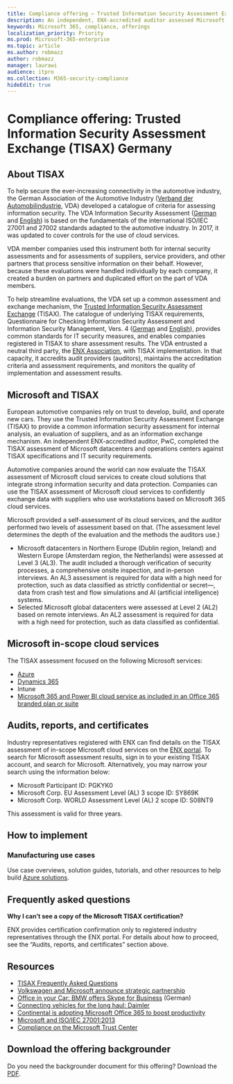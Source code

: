 ```yaml
---
title: Compliance offering — Trusted Information Security Assessment Exchange (TISAX) Germany
description: An independent, ENX-accredited auditor assessed Microsoft cloud datacenters against TISAX security requirements.
keywords: Microsoft 365, compliance, offerings
localization_priority: Priority
ms.prod: Microsoft-365-enterprise
ms.topic: article
ms.author: robmazz
author: robmazz
manager: laurawi
audience: itpro
ms.collection: M365-security-compliance
hideEdit: true
---
```


# Compliance offering: Trusted Information Security Assessment Exchange (TISAX) Germany

## About TISAX

To help secure the ever-increasing connectivity in the automotive industry, the German Association of the Automotive Industry ([Verband der Automobilindustrie](https://www.dict.cc/deutsch-englisch/Verband.html), VDA) developed a catalogue of criteria for assessing information security. The VDA Information Security Assessment ([German](https://www.vda.de/de/themen/sicherheit-und-standards/informationssicherheit/informationssicherheit-sicherheitsanforderungen.html) and [English](https://www.vda.de/en/topics/safety-and-standards/information-security/information-security-requirements)) is based on the fundamentals of the international ISO/IEC 27001 and 27002 standards adapted to the automotive industry. In 2017, it was updated to cover controls for the use of cloud services.

VDA member companies used this instrument both for internal security assessments and for assessments of suppliers, service providers, and other partners that process sensitive information on their behalf. However, because these evaluations were handled individually by each company, it created a burden on partners and duplicated effort on the part of VDA members.

To help streamline evaluations, the VDA set up a common assessment and exchange mechanism, the [Trusted Information Security Assessment Exchange](https://www.enx.com/tisax/) (TISAX). The catalogue of underlying TISAX requirements, Questionnaire for Checking Information Security Assessment and Information Security Management, Vers. 4 ([German](https://www.vda.de/de/services/Publikationen.html) and [English](https://www.vda.de/en/services/Publications.html)), provides common standards for IT security measures, and enables companies registered in TISAX to share assessment results. The VDA entrusted a neutral third party, the [ENX Association](https://portal.enx.com/en-US/en-en/TISAX/tisaxassessmentresults/), with TISAX implementation. In that capacity, it accredits audit providers (auditors), maintains the accreditation criteria and assessment requirements, and monitors the quality of implementation and assessment results.

## Microsoft and TISAX

European automotive companies rely on trust to develop, build, and operate new cars. They use the Trusted Information Security Assessment Exchange (TISAX) to provide a common information security assessment for internal analysis, an evaluation of suppliers, and as an information exchange mechanism. An independent ENX-accredited auditor, PwC, completed the TISAX assessment of Microsoft datacenters and operations centers against TISAX specifications and IT security requirements.

Automotive companies around the world can now evaluate the TISAX assessment of Microsoft cloud services to create cloud solutions that integrate strong information security and data protection. Companies can use the TISAX assessment of Microsoft cloud services to confidently exchange data with suppliers who use workstations based on Microsoft 365 cloud services.

Microsoft provided a self-assessment of its cloud services, and the auditor performed two levels of assessment based on that. (The assessment level determines the depth of the evaluation and the methods the auditors use.)

- Microsoft datacenters in Northern Europe (Dublin region, Ireland) and Western Europe (Amsterdam region, the Netherlands) were assessed at Level 3 (AL3). The audit included a thorough verification of security processes, a comprehensive onsite inspection, and in-person interviews. An AL3 assessment is required for data with a high need for protection, such as data classified as strictly confidential or secret—, data from crash test and flow simulations and AI (artificial intelligence) systems.
- Selected Microsoft global datacenters were assessed at Level 2 (AL2) based on remote interviews. An AL2 assessment is required for data with a high need for protection, such as data classified as confidential.

## Microsoft in-scope cloud services

The TISAX assessment focused on the following Microsoft services:

- [Azure](https://gallery.technet.microsoft.com/Overview-of-Azure-c1be3942)
- [Dynamics 365](https://download.microsoft.com/download/E/1/9/E1977163-7A86-4812-AC18-C03ADC958AAF/Microsoft_Dynamics_365_Cloud_Service_Compliance_Datasheet.pdf)
- Intune
- [Microsoft 365 and Power BI cloud service as included in an Office 365 branded plan or suite](https://servicetrust.microsoft.com/ViewPage/TrustDocuments?command=Download&downloadType=Document&downloadId=9f756cce-b15d-45a9-94d7-6a583dee4401&docTab=6d000410-c9e9-11e7-9a91-892aae8839ad_Compliance_Guides)

## Audits, reports, and certificates

Industry representatives registered with ENX can find details on the TISAX assessment of in-scope Microsoft cloud services on the [ENX portal](https://portal.enx.com/en-US/). To search for Microsoft assessment results, sign in to your existing TISAX account, and search for Microsoft. Alternatively, you may narrow your search using the information below:

- Microsoft Participant ID: PGKYK0
- Microsoft Corp. EU Assessment Level (AL) 3 scope ID: SY869K
- Microsoft Corp. WORLD Assessment Level (AL) 2 scope ID: S08NT9

This assessment is valid for three years.

## How to implement

### Manufacturing use cases

Use case overviews, solution guides, tutorials, and other resources to help build [Azure solutions](https://docs.microsoft.com/azure/industry/manufacturing/).

## Frequently asked questions

**Why I can’t see a copy of the Microsoft TISAX certification?**

ENX provides certification confirmation only to registered industry representatives through the ENX portal. For details about how to proceed, see the “Audits, reports, and certificates” section above.

## Resources

- [TISAX Frequently Asked Questions](https://portal.enx.com/en-US/TISAX/faqs/)
- [Volkswagen and Microsoft announce strategic partnership](https://www.volkswagen-newsroom.com/en/press-releases/volkswagen-and-microsoft-announce-strategic-partnership-4234)
- [Office in your Car: BMW offers Skype for Business](https://news.microsoft.com/de-de/skype-business-ab-sofort-fahrzeugen-von-bmw-verfugbar/) (German)
- [Connecting vehicles for the long haul: Daimler](https://customers.microsoft.com/story/daimlertrucks)
- [Continental is adopting Microsoft Office 365 to boost productivity](https://www.avanade.com/en/clients/continental)
- [Microsoft and ISO/IEC 27001:2013](offering-iso-27001.md)
- [Compliance on the Microsoft Trust Center](https://www.microsoft.com/trust-center/compliance/compliance-overview)

## Download the offering backgrounder

Do you need the backgrounder document for this offering? Download the [PDF](https://download.microsoft.com/download/5/C/3/5C32AD74-703F-4B61-A290-B00B96E8DD8D/TISAX-Compliance.pdf).

